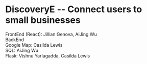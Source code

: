 # DiscoveryE -- Connect users to small businesses  
FrontEnd (React): Jillian Genova, AiJing Wu  
BackEnd  
  Google Map: Casilda Lewis  
  SQL: AiJing Wu  
  Flask: Vishnu Yarlagadda, Casilda Lewis  
